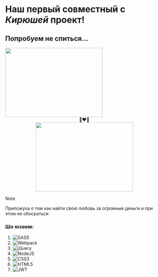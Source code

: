 # Наш первый совместный с ***Кирюшей*** проект!
## Попробуем не спиться...
<div align="center">
  <div style="display: flex; flex-direction: row;">
    <img
      align="center"
    width="310"
    height="220"
    src="https://github.com/kirill2000121212/AiryLight/assets/123495483/2b373976-1f60-4423-863a-4aa2183abd5f"
  />
  </div><div>👨‍❤️‍👨</div><div><img align="center" width="310" height="220" src="https://github.com/kirill2000121212/AiryLight/assets/123495483/80756793-0be7-4355-b0d6-808fa84d0a00"/>
  </div>
</div>

>[!NOTE]
>Приложуха о том как найти свою любовь за огромные деньги и при этом не обосраться

### Шо юзаем:
1. ![SASS](https://img.shields.io/badge/SASS-hotpink.svg?style=for-the-badge&logo=SASS&logoColor=white)
2. 	![Webpack](https://img.shields.io/badge/webpack-%238DD6F9.svg?style=for-the-badge&logo=webpack&logoColor=black)
3. 	![jQuery](https://img.shields.io/badge/jquery-%230769AD.svg?style=for-the-badge&logo=jquery&logoColor=white)
4. 	![NodeJS](https://img.shields.io/badge/node.js-6DA55F?style=for-the-badge&logo=node.js&logoColor=white)
5. 	![CSS3](https://img.shields.io/badge/css3-%231572B6.svg?style=for-the-badge&logo=css3&logoColor=white)
6. 	![HTML5](https://img.shields.io/badge/html5-%23E34F26.svg?style=for-the-badge&logo=html5&logoColor=white)
7. 	![JWT](https://img.shields.io/badge/JWT-black?style=for-the-badge&logo=JSON%20web%20tokens)
